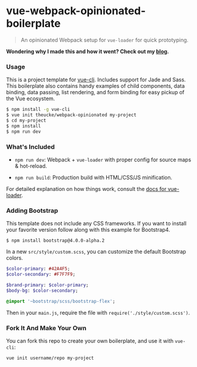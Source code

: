 # vue-webpack-opinionated-boilerplate

> An opinionated Webpack setup for `vue-loader` for quick prototyping.

**Wondering why I made this and how it went? Check out my [blog](http://heucke.io/web-dev/).**

### Usage

This is a project template for [vue-cli](https://github.com/vuejs/vue-cli). Includes support for Jade and Sass. This boilerplate also contains handy examples of child components, data binding, data passing, list rendering, and form binding for easy pickup of the Vue ecosystem.

``` bash
$ npm install -g vue-cli
$ vue init theucke/webpack-opinionated my-project
$ cd my-project
$ npm install
$ npm run dev
```

### What's Included

- `npm run dev`: Webpack + `vue-loader` with proper config for source maps & hot-reload.

- `npm run build`: Production build with HTML/CSS/JS minification.

For detailed explanation on how things work, consult the [docs for vue-loader](http://vuejs.github.io/vue-loader).

### Adding Bootstrap

This template does not include any CSS frameworks. If you want to install your favorite version follow along with this example for Bootstrap4.

```base
$ npm install bootstrap@4.0.0-alpha.2
```

In a new `src/style/custom.scss`, you can customize the default Bootstrap colors.

```sass
$color-primary: #42A4F5;
$color-secondary: #F7F7F9;

$brand-primary: $color-primary;
$body-bg: $color-secondary;

@import '~bootstrap/scss/bootstrap-flex';
```

Then in your `main.js`, require the file with `require('./style/custom.scss')`.

### Fork It And Make Your Own

You can fork this repo to create your own boilerplate, and use it with `vue-cli`:

``` bash
vue init username/repo my-project
```
